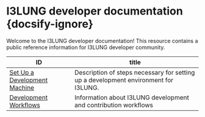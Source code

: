 # I3LUNG developer documentation {docsify-ignore}

Welcome to the I3LUNG developer documentation! This resource
contains a public reference information for I3LUNG developer
community.

| ID                                                         | title                                                                                     |
|------------------------------------------------------------|-------------------------------------------------------------------------------------------|
| [Set Up a Development Machine](development/dev-machine.md) | Description of steps necessary for setting up a development environment for I3LUNG. |
| [Development Workflows](development/developer.md)          | Information about I3LUNG development and contribution workflows                     |
